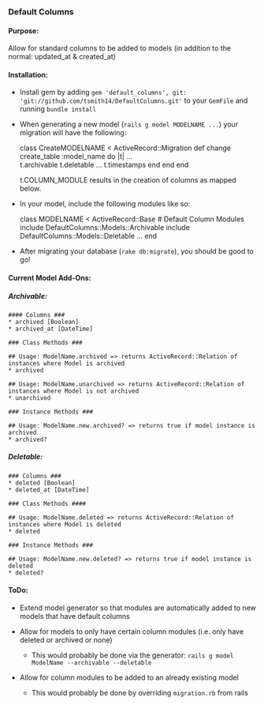 ### Default Columns

#### Purpose: 
Allow for standard columns to be added to models (in addition to the normal: updated_at & created_at)

#### Installation:
* Install gem by adding `gem 'default_columns', git: 'git://github.com/tsmith14/DefaultColumns.git'` to your `GemFile` and running `bundle install`
* When generating a new model (`rails g model MODELNAME ...`) your migration will have the following:
	
	class CreateMODELNAME < ActiveRecord::Migration
	  def change
	    create_table :model_name do |t|
		    ...		
		    t.archivable
		    t.deletable
		    ...
	      t.timestamps
	    end
	  end
	end
	
	t.COLUMN_MODULE results in the creation of columns as mapped below. 

* In your model, include the following modules like so:

	class MODELNAME < ActiveRecord::Base
		# Default Column Modules
		include DefaultColumns::Models::Archivable
		include DefaultColumns::Models::Deletable
		...
	end

* After migrating your database (`rake db:migrate`), you should be good to go!



#### Current Model Add-Ons:

##### Archivable:
	
	#### Columns ###
	* archived [Boolean]
	* archived_at [DateTime]
	
	### Class Methods ###
	
	## Usage: ModelName.archived => returns ActiveRecord::Relation of instances where Model is archived
	* archived
	
	## Usage: ModelName.unarchived => returns ActiveRecord::Relation of instances where Model is not archived
	* unarchived
	
	### Instance Methods ###
	
	## Usage: ModelName.new.archived? => returns true if model instance is archived
	* archived?

	
##### Deletable:
	
	### Columns ###
	* deleted [Boolean]
	* deleted_at [DateTime]
	
	### Class Methods ####
	
	## Usage: ModelName.deleted => returns ActiveRecord::Relation of instances where Model is deleted
	* deleted
	
	### Instance Methods ###
	
	## Usage: ModelName.new.deleted? => returns true if model instance is deleted
	* deleted?
	
	
	
	
#### ToDo:

* Extend model generator so that modules are automatically added to new models that have default columns

* Allow for models to only have certain column modules (i.e. only have deleted or archived or none)
	* This would probably be done via the generator: `rails g model ModelName --archivable --deletable`

* Allow for column modules to be added to an already existing model
	* This would probably be done by overriding `migration.rb` from rails